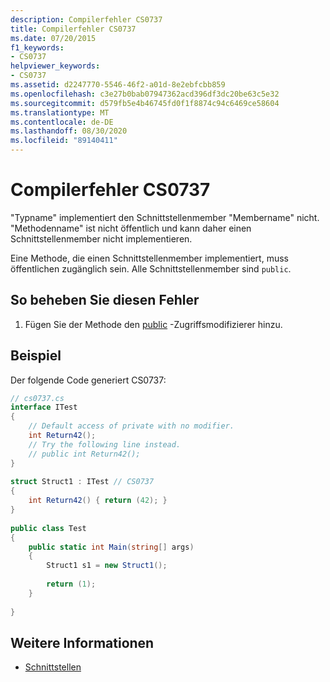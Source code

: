 ```yaml
---
description: Compilerfehler CS0737
title: Compilerfehler CS0737
ms.date: 07/20/2015
f1_keywords:
- CS0737
helpviewer_keywords:
- CS0737
ms.assetid: d2247770-5546-46f2-a01d-8e2ebfcbb859
ms.openlocfilehash: c3e27b0bab07947362acd396df3dc20be63c5e32
ms.sourcegitcommit: d579fb5e4b46745fd0f1f8874c94c6469ce58604
ms.translationtype: MT
ms.contentlocale: de-DE
ms.lasthandoff: 08/30/2020
ms.locfileid: "89140411"
---
```

# <a name="compiler-error-cs0737"></a>Compilerfehler CS0737
"Typname" implementiert den Schnittstellenmember "Membername" nicht. "Methodenname" ist nicht öffentlich und kann daher einen Schnittstellenmember nicht implementieren.  
  
 Eine Methode, die einen Schnittstellenmember implementiert, muss öffentlichen zugänglich sein. Alle Schnittstellenmember sind `public`.  
  
## <a name="to-correct-this-error"></a>So beheben Sie diesen Fehler  
  
1. Fügen Sie der Methode den [public](../language-reference/keywords/public.md) -Zugriffsmodifizierer hinzu.  
  
## <a name="example"></a>Beispiel  
 Der folgende Code generiert CS0737:  
  
```csharp  
// cs0737.cs  
interface ITest  
{  
    // Default access of private with no modifier.  
    int Return42();  
    // Try the following line instead.  
    // public int Return42();  
}  
  
struct Struct1 : ITest // CS0737  
{  
    int Return42() { return (42); }  
}  
  
public class Test  
{  
    public static int Main(string[] args)  
    {  
        Struct1 s1 = new Struct1();  
  
        return (1);  
    }  
  
}  
```  
  
## <a name="see-also"></a>Weitere Informationen

- [Schnittstellen](../programming-guide/interfaces/index.md)
